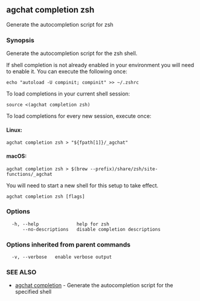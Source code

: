 ## agchat completion zsh

Generate the autocompletion script for zsh

### Synopsis

Generate the autocompletion script for the zsh shell.

If shell completion is not already enabled in your environment you will need
to enable it.  You can execute the following once:

	echo "autoload -U compinit; compinit" >> ~/.zshrc

To load completions in your current shell session:

	source <(agchat completion zsh)

To load completions for every new session, execute once:

#### Linux:

	agchat completion zsh > "${fpath[1]}/_agchat"

#### macOS:

	agchat completion zsh > $(brew --prefix)/share/zsh/site-functions/_agchat

You will need to start a new shell for this setup to take effect.


```
agchat completion zsh [flags]
```

### Options

```
  -h, --help              help for zsh
      --no-descriptions   disable completion descriptions
```

### Options inherited from parent commands

```
  -v, --verbose   enable verbose output
```

### SEE ALSO

* [agchat completion](agchat_completion.md)	 - Generate the autocompletion script for the specified shell

